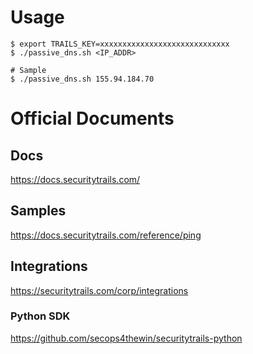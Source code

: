 # Usage

```
$ export TRAILS_KEY=xxxxxxxxxxxxxxxxxxxxxxxxxxxxx
$ ./passive_dns.sh <IP_ADDR>

# Sample
$ ./passive_dns.sh 155.94.184.70
```

# Official Documents

## Docs
https://docs.securitytrails.com/

## Samples
https://docs.securitytrails.com/reference/ping

## Integrations
https://securitytrails.com/corp/integrations

### Python SDK
https://github.com/secops4thewin/securitytrails-python

